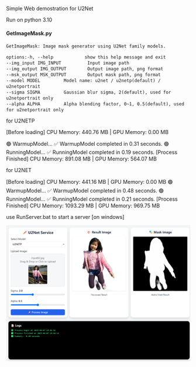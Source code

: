Simple Web demostration for U2Net

Run on python 3.10

#### GetImageMask.py

```
GetImageMask: Image mask generator using U2Net family models.
```

```
options:-h, --help            show this help message and exit
--img_input IMG_INPUT          Input image path
--img_output IMG_OUTPUT        Output image path, png format
--msk_output MSK_OUTPUT        Output mask path, png format
--model MODEL         Model name: u2net / u2netp(default) / u2netportrait
--sigma SIGMA         Gaussian blur sigma, 2(default), used for u2netportrait only
--alpha ALPHA         Alpha blending factor, 0~1, 0.5(default), used for u2netportrait only
```

for U2NETP

[Before loading] CPU Memory: 440.76 MB | GPU Memory: 0.00 MB

🟢 WarmupModel...
✅ WarmupModel completed in 0.31 seconds.
🟢 RunningModel...
✅ RunningModel completed in 0.19 seconds.
[Process Finished] CPU Memory: 891.08 MB | GPU Memory: 564.07 MB

for U2NET

[Before loading] CPU Memory: 441.16 MB | GPU Memory: 0.00 MB
🟢 WarmupModel...
✅ WarmupModel completed in 0.48 seconds.
🟢 RunningModel...
✅ RunningModel completed in 0.21 seconds.
[Process Finished] CPU Memory: 1093.29 MB | GPU Memory: 969.75 MB

use RunServer.bat to start a server [on windows]

![1744022793753](images/README/1744022793753.png)
